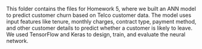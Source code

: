 This folder contains the files for Homework 5, where we built an ANN model to predict customer churn based on Telco customer data. The model uses input features like tenure, monthly charges, contract type, payment method, and other customer details to predict whether a customer is likely to leave.
We used TensorFlow and Keras to design, train, and evaluate the neural network.
